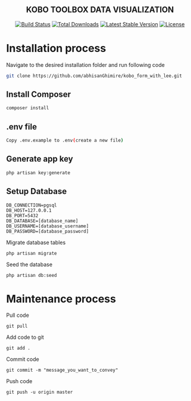 <h2 align="center">KOBO TOOLBOX DATA VISUALIZATION</h2>

<p align="center">
<a href="https://travis-ci.org/laravel/framework"><img src="https://travis-ci.org/laravel/framework.svg" alt="Build Status"></a>
<a href="https://packagist.org/packages/laravel/framework"><img src="https://poser.pugx.org/laravel/framework/d/total.svg" alt="Total Downloads"></a>
<a href="https://packagist.org/packages/laravel/framework"><img src="https://poser.pugx.org/laravel/framework/v/stable.svg" alt="Latest Stable Version"></a>
<a href="https://packagist.org/packages/laravel/framework"><img src="https://poser.pugx.org/laravel/framework/license.svg" alt="License"></a>
</p>

# Installation process

Navigate to the desired installation folder and run following code

```bash
git clone https://github.com/abhisanGhimire/kobo_form_with_lee.git
```

## Install Composer

```bash
composer install
```

## .env file

```bash
Copy .env.example to .env(create a new file)
```

## Generate app key

```python
php artisan key:generate
```

## Setup Database
```
DB_CONNECTION=pgsql
DB_HOST=127.0.0.1
DB_PORT=5432
DB_DATABASE=[database_name]
DB_USERNAME=[database_username]
DB_PASSWORD=[database_password]
```
Migrate database tables
```
php artisan migrate
```
Seed the database
```
php artisan db:seed
```
# Maintenance process

Pull code
```
git pull
```
Add code to git
```
git add .
```
Commit code
```
git commit -m "message_you_want_to_convey"
```

Push code
```
git push -u origin master
```
